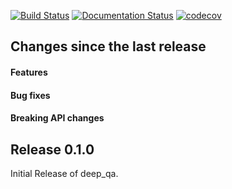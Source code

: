 [![Build
Status](https://api.travis-ci.org/allenai/deep_qa.svg?branch=master)](https://travis-ci.org/allenai/deep_qa)
[![Documentation
Status](https://readthedocs.org/projects/deep-qa/badge/?version=latest)](http://deep-qa.readthedocs.io/en/latest/?badge=latest)
[![codecov](https://codecov.io/gh/allenai/deep_qa/branch/master/graph/badge.svg)](https://codecov.io/gh/allenai/deep_qa)


## Changes since the last release

#### Features

#### Bug fixes

#### Breaking API changes


## Release 0.1.0

Initial Release of deep_qa.